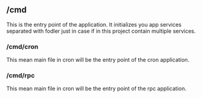 ## /cmd
This is the entry point of the application. It initializes you app services separated with fodler just in case if in this project contain multiple services.

### /cmd/cron
This mean main file in cron will be the entry point of the cron application.

### /cmd/rpc
This mean main file in cron will be the entry point of the rpc application.